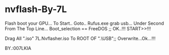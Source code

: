 # nvflash-By-7L
Flash boot your GPU...
To Start..
Goto..
Rufus.exe grab usb...
Under Second From The Top Line...
Boot_selection == FreeDOS ;;
OK..!!!
START>>!!!

Drag All ".iso" 7L.Nvflasher.iso
To ROOT OF ".\USB";;
Overwrite...Ok...!!!

BY.:007LKIA
